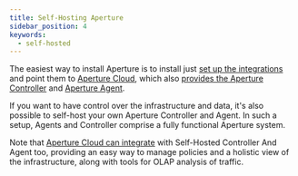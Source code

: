 ```yaml
---
title: Self-Hosting Aperture
sidebar_position: 4
keywords:
  - self-hosted
---
```


The easiest way to install Aperture is to install just [set up the
integrations][setup-integrations] and point them to [Aperture
Cloud][aperture-cloud], which also [provides the Aperture
Controller][cloud-controller] and [Aperture Agent][cloud-agent].

If you want to have control over the infrastructure and data, it's also possible
to self-host your own Aperture Controller and Agent. In such a setup, Agents and
Controller comprise a fully functional Aperture system.

Note that [Aperture Cloud can integrate][extension-config] with Self-Hosted
Controller And Agent too, providing an easy way to manage policies and a
holistic view of the infrastructure, along with tools for OLAP analysis of
traffic.

[aperture-cloud]: /introduction.md
[cloud-controller]: /reference/fluxninja.md#cloud-controller
[cloud-agent]: /reference/fluxninja.md#cloud-agent
[extension-config]: /reference/fluxninja.md#configuration
[setup-integrations]: /integrations/integrations.md
